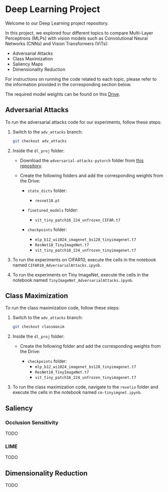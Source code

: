 # Deep Learning Project

Welcome to our Deep Learning project repository.

In this project, we explored four different topics to compare Multi-Layer Perceptrons (MLPs) with vision models such as Convolutional Neural Networks (CNNs) and Vision Transformers (ViTs):

- Adversarial Attacks
- Class Maximization
- Saliency Maps
- Dimensionality Reduction

For instructions on running the code related to each topic, please refer to the information provided in the corresponding section below.

The required model weights can be found on this [Drive](https://drive.google.com/drive/folders/11Ma2KYE_OuFOHYrvX1R5ZWZtWJ4gC6c4).

## Adversarial Attacks 

To run the adversarial attacks code for our experiments, follow these steps:

1. Switch to the `adv_attacks` branch:

    ```bash
    git checkout adv_attacks
    ```

2. Inside the `dl_proj` folder:

    - Download the `adversarial-attacks-pytorch` folder from [this repository](https://github.com/Harry24k/adversarial-attacks-pytorch.git).

    - Create the following folders and add the corresponding weights from the Drive:

        - `state_dicts` folder:
            - `resnet18.pt`

        - `finetuned_models` folder:
            - `vit_tiny_patch16_224_unfrozen_CIFAR.t7`

        - `checkpoints` folder:
            - `mlp_b12_wi1024_imagenet_bs128_tinyimagenet.t7`
            - `ResNet18_TinyImageNet.t7`
            - `vit_tiny_patch16_224_unfrozen_tinyimagenet.t7`

3. To run the experiments on CIFAR10, execute the cells in the notebook named `CIFAR10_AdversarialAttacks.ipynb`.

4. To run the experiments on Tiny ImageNet, execute the cells in the notebook named `TinyImageNet_AdversarialAttacks.ipynb`.


## Class Maximization

To run the class maximization code, follow these steps:

1. Switch to the `adv_attacks` branch:

    ```bash
    git checkout classmaxim
    ```

2. Inside the `dl_proj` folder:

    - Create the following folder and add the corresponding weights from the Drive:

        - `checkpoints` folder:
            - `mlp_b12_wi1024_imagenet_bs128_tinyimagenet.t7`
            - `ResNet18_TinyImageNet.t7`
            - `vit_tiny_patch16_224_unfrozen_tinyimagenet.t7`

3. To run the class maximization code, navigate to the `revelio` folder and execute the cells in the notebook named `cm-tinyimgnet.ipynb`.


## Saliency
### Occlusion Sensitivity
TODO
### LIME
TODO

## Dimensionality Reduction
TODO